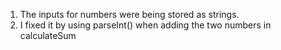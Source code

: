 1. The inputs for numbers were being stored as strings.
2. I fixed it by using parseInt() when adding the two numbers in calculateSum